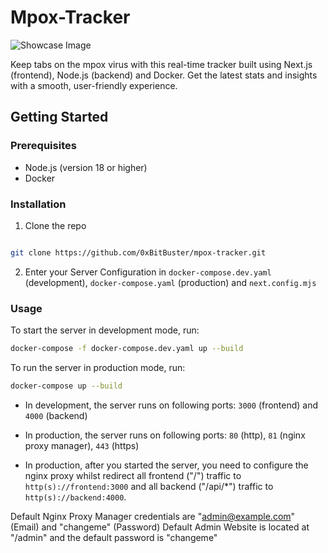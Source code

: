 # Mpox-Tracker

![Showcase Image](https://i.ibb.co/TMzW5T3/Screenshot-2024-08-23-012109.png)

Keep tabs on the mpox virus with this real-time tracker built using Next.js (frontend), Node.js (backend) and Docker. Get the latest stats and insights with a smooth, user-friendly experience.

## Getting Started
### Prerequisites

- Node.js (version 18 or higher)
- Docker

### Installation
1. Clone the repo

```sh

git clone https://github.com/0xBitBuster/mpox-tracker.git

```

2. Enter your Server Configuration in `docker-compose.dev.yaml` (development), `docker-compose.yaml` (production) and `next.config.mjs`


### Usage
To start the server in development mode, run:
```bash
docker-compose -f docker-compose.dev.yaml up --build
```
To run the server in production mode, run:
```bash
docker-compose up --build
```

* In development, the server runs on following ports: `3000` (frontend) and `4000` (backend)

* In production, the server runs on following ports: `80` (http), `81` (nginx proxy manager), `443` (https)

* In production, after you started the server, you need to configure the nginx proxy whilst redirect all frontend ("/") traffic to `http(s)://frontend:3000` and all backend ("/api/*") traffic to `http(s)://backend:4000`. 

Default Nginx Proxy Manager credentials are "admin@example.com" (Email) and "changeme" (Password)
Default Admin Website is located at "/admin" and the default password is "changeme"
